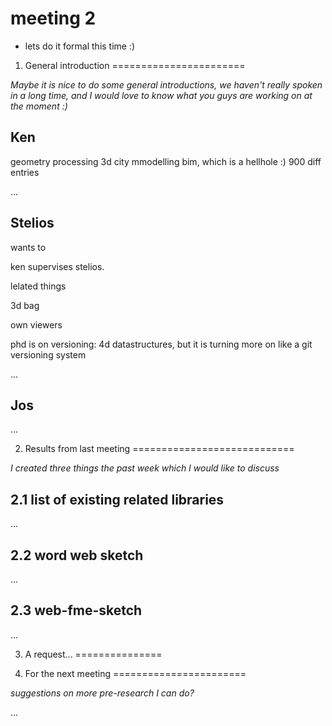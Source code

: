 # meeting 2 
- lets do it formal this time :)

1. General introduction
=======================

_Maybe it is nice to do some general introductions, we haven't really spoken in a long time, and I would love to know what you guys are working on at the moment :)_

Ken
---

geometry processing
3d city mmodelling
bim, which is a hellhole :)
900 diff entries 



...

Stelios
-------

wants to 

ken supervises stelios.

lelated things

3d bag


own viewers 



phd is on versioning:
4d datastructures, but it is turning more on like a git versioning system



...

Jos
---

...


2. Results from last meeting 
============================

_I created three things the past week which I would like to discuss_

2.1 list of existing related libraries
------------------------------------

...

2.2 word web sketch
-------------------

...

2.3 web-fme-sketch
------------------

...


3. A request...
===============




4. For the next meeting
=======================

_suggestions on more pre-research I can do?_

...
